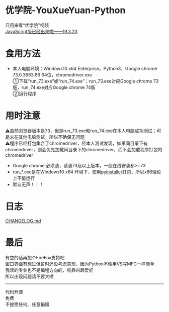# 优学院-YouXueYuan-Python
  
只用来看“优学院”视频  
[JavaScript版已经出来啦——19.3.23](https://github.com/Brush-JIM/YouXueYuan-JavaScript)
# 食用方法  
* 本人电脑环境：Windows10 x64 Enterprise，Python3，Google chrome 73.0.3683.86 64位，chromedriver.exe  
①下载“run_73.exe”或“run_74.exe”；run_73.exe对应Google chrome 73版，run_74.exe对应Google chrome 74版  
②运行程序  

# 用时注意
⚠虽然浏览器版本是73，但是run_73.exe和run_74.exe在本人电脑成功测试；可是未在其他电脑测试，所以不确保无问题  
⚠程序已经打包集合了chromedriver，经本人测试发现，如果同目录下有chromedriver，则会优先加载同目录下的chromedriver，而不会加载程序打包的chromedriver  
* Google chrome 必须装，请装73及以上版本，一般在线安装都>=73  
* run_\*.exe是在Windows10 x64 环境下，使用[pyinstaller](https://github.com/pyinstaller/pyinstaller)打包，所以x86理论上不能运行
* 默认无声！！！
  
# 日志
[CHANGELOG.md](https://github.com/Brush-JIM/YouXueYuan/blob/master/CHANGELOG.md)
  
# 最后  
有空的话再加个FireFox支持吧  
窗口界面有想过但暂时还没考虑实现，因为Python不像用VS写MFC一样简单  
我读的专业也不是编程方向的，纯靠兴趣爱好  
所以出现问题请不要大喷  
  
---
代码开源  
免费  
不接受任何、任意捐赠  
